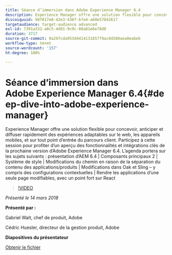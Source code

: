 ```yaml
---
title: Séance d’immersion dans Adobe Experience Manager 6.4
description: Experience Manager offre une solution flexible pour concevoir, anticiper et diffuser rapidement des expériences adaptables sur le web, les appareils mobiles, et sur tout point d’entrée du parcours client. Participez à cette session pour profiter d’un aperçu des fonctionnalités et intégrations clés de la prochaine version d’Adobe Experience Manager 6.4.
discoiquuid: 98f017e8-42e3-436f-b7e4-a60e57042617
targetaudience: target-audience advanced
exl-id: 7391a332-a8c5-4d91-9c9c-80a81e6e78d8
duration: 3717
source-git-commit: 9a297cda953d4414131657f9ac84580aea0eabeb
workflow-type: tm+mt
source-wordcount: '157'
ht-degree: 100%

---
```


# Séance d’immersion dans Adobe Experience Manager 6.4{#deep-dive-into-adobe-experience-manager}

Experience Manager offre une solution flexible pour concevoir, anticiper et diffuser rapidement des expériences adaptables sur le web, les appareils mobiles, et sur tout point d’entrée du parcours client. Participez à cette session pour profiter d’un aperçu des fonctionnalités et intégrations clés de la prochaine version d’Adobe Experience Manager 6.4. L’agenda portera sur les sujets suivants : présentation d’AEM 6.4 | Composants principaux 2 | Système de style | Modifications du chemin en raison de la séparation du contenu des applications/produits | Modifications dans Oak et Sling – y compris des configurations contextuelles | Rendre les applications d’une seule page modifiables, avec un point fort sur React

>[!VIDEO](https://video.tv.adobe.com/v/21749/?quality=9)

*Présenté le 14 mars 2018*

**Présenté par :**

Gabriel Walt, chef de produit, Adobe

Cédric Huesler, directeur de la gestion produit, Adobe

**Diapositives du présentateur**

[Obtenir le fichier](assets/aem64-developerupdate31418.pdf)

<!--
[Get back to the Overview](https://helpx.adobe.com/experience-manager/kt/eseminars/gems/aem-index.html)
-->
